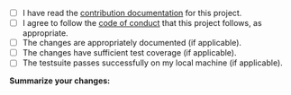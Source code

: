 <!--
Thanks for filing a pull request!
Please check off all of the steps as they are completed by replacing [ ] with [x].
-->

- [ ] I have read the [contribution documentation](https://github.com/electron-userland/electron-forge/blob/main/CONTRIBUTING.md) for this project.
- [ ] I agree to follow the [code of conduct](https://github.com/electron/electron/blob/main/CODE_OF_CONDUCT.md) that this project follows, as appropriate.
- [ ] The changes are appropriately documented (if applicable).
- [ ] The changes have sufficient test coverage (if applicable).
- [ ] The testsuite passes successfully on my local machine (if applicable).

**Summarize your changes:**
